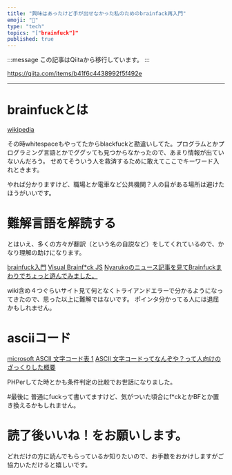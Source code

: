 ```yaml
---
title: "興味はあったけど手が出せなかった私のためのbrainfack再入門"
emoji: "📝"
type: "tech"
topics: "["brainfuck"]"
published: true
---
```


:::message
この記事はQiitaから移行しています。
:::

https://qiita.com/items/b41f6c4438992f5f492e

---

# brainfuckとは
[wikipedia](https://ja.wikipedia.org/wiki/Brainfuck#Brainfuck.E3.81.AE.E8.A8.80.E8.AA.9E.E4.BB.95.E6.A7.98)

その時whitespaceもやってたからblackfuckと勘違いしてた。プログラムとかプログラミング言語とかでググッても見つからなかったので、あまり情報が出ていないんだろう。
せめてそういう人を救済するために敢えてここでキーワード入れときます。

やれば分かりますけど、職場とか電車など公共機関？人の目がある場所は避けたほうがいいです。

# 難解言語を解読する
とはいえ、多くの方々が翻訳（という名の自説など）をしてくれているので、かなり理解の助けになります。

[brainfuck入門](https://kimiyuki.net/blog/2015/04/09/a-brainfuck-tutorial/)
[Visual Brainf*ck JS](http://quwahara.github.io/VisualBrainfuckJs/index.html)
[Nyarukoのニュース記事を見てBrainfuckまわりでちょっと遊んでみました。](http://tsoft-web.com/sub/brainfuck/)

wiki含め４つぐらいサイト見て何となくトライアンドエラーで分かるようになってきたので、思った以上に難解ではないです。
ポインタ分かってる人には退屈かもしれません。

# asciiコード
[microsoft ASCII 文字コード表 1](https://msdn.microsoft.com/ja-jp/library/60ecse8t(v=vs.80).aspx)
[ASCII 文字コードってなんぞや？って人向けのざっくりした概要](http://ar.aichi-u.ac.jp/lecture/infosys/charcode/asciicode.html)

PHPerしてた時とかも条件判定の比較でお世話になりました。


#最後に
普通にfuckって書いてますけど、気がついた頃合にf*ckとかBFとか置き換えるかもしれません。

# 読了後いいね！をお願いします。
どれだけの方に読んでもらっているか知りたいので、お手数をおかけしますがご協力いただけると嬉しいです。

